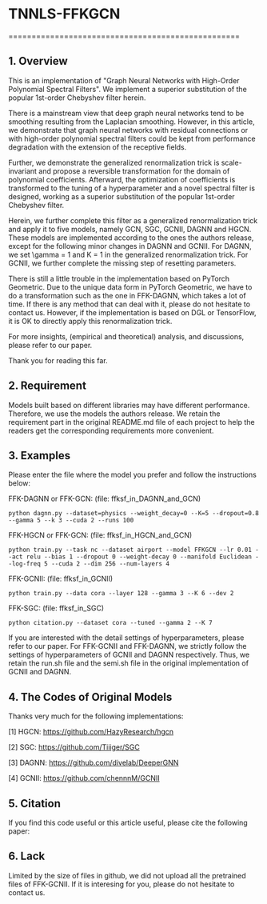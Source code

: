 # TNNLS-FFKGCN
==================================================

## 1. Overview

This is an implementation of "Graph Neural Networks with High-Order Polynomial Spectral Filters". We implement a superior substitution of the popular 1st-order Chebyshev filter herein.

There is a mainstream view that deep graph neural networks tend to be smoothing resulting from the Laplacian smoothing. However, in this article, we demonstrate that graph neural networks with residual connections or with high-order polynomial spectral filters could be kept from performance degradation with the extension of the receptive fields.

Further, we demonstrate the generalized renormalization trick is scale-invariant and propose a reversible transformation for the domain of polynomial coefficients. Afterward, the optimization of coefficients is transformed to the tuning of a hyperparameter and a novel spectral filter is designed, working as a superior substitution of the popular 1st-order Chebyshev filter.

Herein, we further complete this filter as a generalized renormalization trick and apply it to five models, namely GCN, SGC, GCNII, DAGNN and HGCN. These models are implemented according to the ones the authors release, except for the following minor changes in DAGNN and GCNII. For DAGNN, we set \gamma = 1 and K = 1 in the generalized renormalization trick. For GCNII, we further complete the missing step of resetting parameters.

There is still a little trouble in the implementation based on PyTorch Geometric. Due to the unique data form in PyTorch Geometric, we have to do a transformation such as the one in FFK-DAGNN, which takes a lot of time. If there is any method that can deal with it, please do not hesitate to contact us. However, if the implementation is based on DGL or TensorFlow, it is OK to directly apply this renormalization trick.

For more insights, (empirical and theoretical) analysis, and discussions, please refer to our paper.

Thank you for reading this far.

## 2. Requirement

Models built based on different libraries may have different performance. Therefore, we use the models the authors release. We retain the requirement part in the original README.md file of each project to help the readers get the corresponding requirements more convenient.

## 3. Examples

Please enter the file where the model you prefer and follow the instructions below:

FFK-DAGNN or FFK-GCN:   (file: ffksf_in_DAGNN_and_GCN)

```python dagnn.py --dataset=physics --weight_decay=0 --K=5 --dropout=0.8  --gamma 5 --k 3 --cuda 2 --runs 100```

FFK-HGCN or FFK-GCN:    (file: ffksf_in_HGCN_and_GCN)

```python train.py --task nc --dataset airport --model FFKGCN --lr 0.01 --act relu --bias 1 --dropout 0 --weight-decay 0 --manifold Euclidean --log-freq 5 --cuda 2 --dim 256 --num-layers 4```

FFK-GCNII:              (file: ffksf_in_GCNII)

```python train.py --data cora --layer 128 --gamma 3 --K 6 --dev 2```

FFK-SGC:                (file: ffksf_in_SGC)

```python citation.py --dataset cora --tuned --gamma 2 --K 7```

If you are interested with the detail settings of hyperparameters, please refer to our paper. For FFK-GCNII and FFK-DAGNN, we strictly follow the settings of hyperparameters of GCNII and DAGNN respectively. Thus, we retain the run.sh file and the semi.sh file in the original implementation of GCNII and DAGNN.

## 4. The Codes of Original Models

Thanks very much for the following implementations:

[1] HGCN: https://github.com/HazyResearch/hgcn

[2] SGC: https://github.com/Tiiiger/SGC

[3] DAGNN: https://github.com/divelab/DeeperGNN

[4] GCNII: https://github.com/chennnM/GCNII

## 5. Citation

If you find this code useful or this article useful, please cite the following paper:

## 6. Lack

Limited by the size of files in github, we did not upload all the pretrained files of FFK-GCNII. If it is interesing for you, please do not hesitate to contact us.
